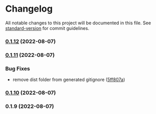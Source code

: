# Changelog

All notable changes to this project will be documented in this file. See [standard-version](https://github.com/conventional-changelog/standard-version) for commit guidelines.

### [0.1.12](https://github.com/martijnd/start-coding-challenge/compare/v0.1.11...v0.1.12) (2022-08-07)

### [0.1.11](https://github.com/martijnd/start-coding-challenge/compare/v0.1.10...v0.1.11) (2022-08-07)

### Bug Fixes

- remove dist folder from generated gitignore ([5ff807a](https://github.com/martijnd/start-coding-challenge/commit/5ff807a5d599d5dca5521d16fff99ed61ba42418))

### [0.1.10](https://github.com/martijnd/start-coding-challenge/compare/v0.1.9...v0.1.10) (2022-08-07)

### 0.1.9 (2022-08-07)
